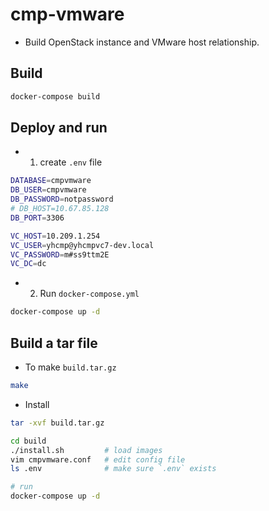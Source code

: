 # cmp-vmware

* Build OpenStack instance and VMware host relationship.


## Build

```bash
docker-compose build
```


## Deploy and run

* 1) create `.env` file

```bash
DATABASE=cmpvmware
DB_USER=cmpvmware
DB_PASSWORD=notpassword
# DB_HOST=10.67.85.128
DB_PORT=3306

VC_HOST=10.209.1.254
VC_USER=yhcmp@yhcmpvc7-dev.local
VC_PASSWORD=m#ss9ttm2E
VC_DC=dc
```

* 2) Run `docker-compose.yml`

```bash
docker-compose up -d
```

## Build a tar file 

* To make `build.tar.gz`

```bash
make 
```

* Install

```bash
tar -xvf build.tar.gz

cd build
./install.sh         # load images
vim cmpvmware.conf   # edit config file
ls .env              # make sure `.env` exists

# run
docker-compose up -d
```

